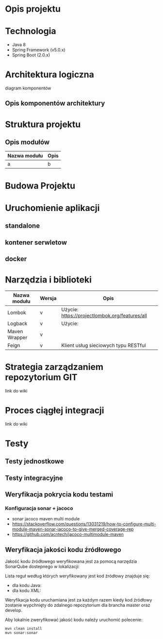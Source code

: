 # Opis projektu

# Technologia

 - Java 8
 - Spring Framework (v5.0.x)
 - Spring Boot (2.0.x)

# Architektura logiczna

diagram komponentów

## Opis komponentów architektury

# Struktura projektu

## Opis modułów

| Nazwa modułu | Opis |
|---|---|
| a | b |

# Budowa Projektu

# Uruchomienie aplikacji

## standalone

## kontener serwletow

## docker

# Narzędzia i biblioteki

| Nazwa modułu | Wersja | Opis |
|---|---|---|
| Lombok | v | Użycie: https://projectlombok.org/features/all |
| Logback | v | Użycie: |
| Maven Wrapper | v | |
| Feign | v | Klient usług sieciowych typu RESTful |

# Strategia zarządzaniem repozytorium GIT

link do wiki

# Proces ciągłej integracji

link do wiki

# Testy

## Testy jednostkowe

## Testy integracyjne

## Weryfikacja pokrycia kodu testami 

### Konfiguracja sonar + jacoco
- sonar jacoco maven multi module
- https://stackoverflow.com/questions/13031219/how-to-configure-multi-module-maven-sonar-jacoco-to-give-merged-coverage-rep
- https://github.com/acntech/jacoco-multimodule-maven

## Weryfikacja jakości kodu źródłowego

Jakość kodu źródłowego weryfikowana jest za pomocą narzędzia SonarQube dostepnego w lokalizacji: 

Lista reguł według których weryfikowany jest kod źródłowy znajduje się:
- dla kodu Java: 
- dla kodu XML:

Weryfikacja kodu uruchamiana jest za każdym razem kiedy kod źródłowy zostanie wypchnięty do zdalnego repozytorium dla brancha master oraz develop.

Aby lokalnie zweryfikować jakość kodu należy uruchomić polecenie:

```
mvn clean install
mvn sonar:sonar
```
